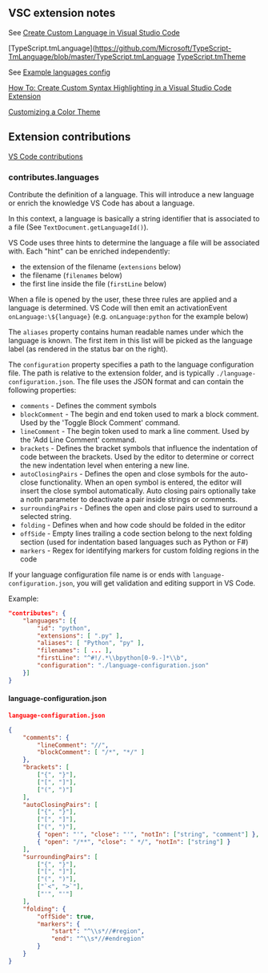 ## VSC extension notes

See [Create Custom Language in Visual Studio Code](https://stackoverflow.com/questions/30687783/create-custom-language-in-visual-studio-code)

[TypeScript.tmLanguage](https://github.com/Microsoft/TypeScript-TmLanguage/blob/master/TypeScript.tmLanguage
[TypeScript.tmTheme](https://github.com/Microsoft/TypeScript-TmLanguage/blob/master/TypeScript.tmTheme)

See [Example languages config](https://github.com/Togusa09/vscode-tmlanguage/blob/master/package.json)

[How To: Create Custom Syntax Highlighting in a Visual Studio Code Extension](https://gcthesoftwareengineer.com/2017/01/how-to-create-custom-syntax-highlighting-in-a-visual-studio-code-extension/)

[Customizing a Color Theme](https://code.visualstudio.com/docs/getstarted/themes#_customizing-a-color-theme)

## Extension contributions

[VS Code contributions](https://www.zcfy.cc/original/visual-studio-code-extension-contribution-points-package-json)

### contributes.languages

Contribute the definition of a language. This will introduce a new language or enrich the knowledge VS Code has about a language.

In this context, a language is basically a string identifier that is associated to a file (See `TextDocument.getLanguageId()`).

VS Code uses three hints to determine the language a file will be associated with. Each "hint" can be enriched independently:

- the extension of the filename (`extensions` below)
- the filename (`filenames` below)
- the first line inside the file (`firstLine` below)

When a file is opened by the user, these three rules are applied and a language is determined. VS Code will then emit an activationEvent `onLanguage:\${language}` (e.g. `onLanguage:python` for the example below)

The `aliases` property contains human readable names under which the language is known. The first item in this list will be picked as the language label (as rendered in the status bar on the right).

The `configuration` property specifies a path to the language configuration file. The path is relative to the extension folder, and is typically `./language-configuration.json`. The file uses the JSON format and can contain the following properties:

- `comments` - Defines the comment symbols
- `blockComment` - The begin and end token used to mark a block comment. Used by the 'Toggle Block Comment' command.
- `lineComment` - The begin token used to mark a line comment. Used by the 'Add Line Comment' command.
- `brackets` - Defines the bracket symbols that influence the indentation of code between the brackets. Used by the editor to determine or correct the new indentation level when entering a new line.
- `autoClosingPairs` - Defines the open and close symbols for the auto-close functionality. When an open symbol is entered, the editor will insert the close symbol automatically. Auto closing pairs optionally take a notIn parameter to deactivate a pair inside strings or comments.
- `surroundingPairs` - Defines the open and close pairs used to surround a selected string.
- `folding` - Defines when and how code should be folded in the editor
- `offSide` - Empty lines trailing a code section belong to the next folding section (used for indentation based languages such as Python or F#)
- `markers` - Regex for identifying markers for custom folding regions in the code

If your language configuration file name is or ends with `language-configuration.json`, you will get validation and editing support in VS Code.

Example:

```json
"contributes": {
    "languages": [{
        "id": "python",
        "extensions": [ ".py" ],
        "aliases": [ "Python", "py" ],
        "filenames": [ ... ],
        "firstLine": "^#!/.*\\bpython[0-9.-]*\\b",
        "configuration": "./language-configuration.json"
    }]
}

```

#### language-configuration.json

```json
language-configuration.json

{
    "comments": {
        "lineComment": "//",
        "blockComment": [ "/*", "*/" ]
    },
    "brackets": [
        ["{", "}"],
        ["[", "]"],
        ["(", ")"]
    ],
    "autoClosingPairs": [
        ["{", "}"],
        ["[", "]"],
        ["(", ")"],
        { "open": "'", "close": "'", "notIn": ["string", "comment"] },
        { "open": "/**", "close": " */", "notIn": ["string"] }
    ],
    "surroundingPairs": [
        ["{", "}"],
        ["[", "]"],
        ["(", ")"],
        ["`<", ">`"],
        ["'", "'"]
    ],
    "folding": {
        "offSide": true,
        "markers": {
            "start": "^\\s*//#region",
            "end": "^\\s*//#endregion"
        }
    }
}
```
